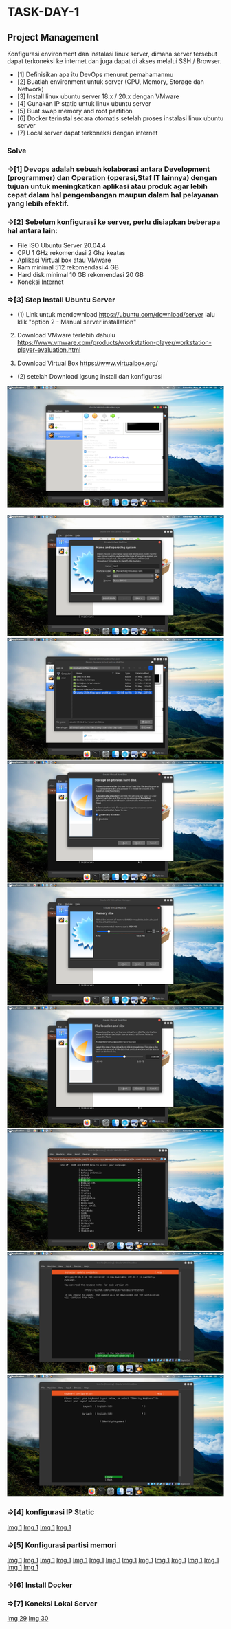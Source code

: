 # TASK-DAY-1


## Project Management

Konfigurasi environment dan instalasi linux server, dimana server tersebut dapat terkoneksi ke internet dan juga dapat di akses melalui SSH / Browser.



- [1] Definisikan apa itu DevOps menurut pemahamanmu
- [2] Buatlah environment untuk server (CPU, Memory, Storage dan Network)
- [3] Install linux ubuntu server 18.x / 20.x dengan VMware
- [4] Gunakan IP static untuk linux ubuntu server
- [5] Buat swap memory and root partition
- [6] Docker terinstal secara otomatis setelah proses instalasi linux ubuntu server
- [7] Local server dapat terkoneksi dengan internet

### Solve ###


### =>[1]  Devops adalah sebuah kolaborasi antara Development (programmer) dan Operation (operasi,Staf IT lainnya) dengan tujuan untuk meningkatkan aplikasi atau produk agar lebih cepat dalam hal pengembangan maupun dalam hal pelayanan yang lebih efektif.

### =>[2] Sebelum konfigurasi ke server, perlu disiapkan beberapa hal antara lain:
- File ISO Ubuntu Server 20.04.4
- CPU 1 GHz rekomendasi 2 Ghz keatas
- Aplikasi Virtual box atau VMware
- Ram minimal 512 rekomendasi 4 GB
- Hard disk minimal 10 GB rekomendasi 20 GB
- Koneksi Internet

### =>[3] Step Install Ubuntu Server

- (1) Link untuk mendownload https://ubuntu.com/download/server lalu klik "option 2 - Manual server installation"

2. Download VMware terlebih dahulu https://www.vmware.com/products/workstation-player/workstation-player-evaluation.html 

3. Download Virtual Box
https://www.virtualbox.org/

- (2) setelah Download lgsung install dan konfigurasi

![Img 1](./assets/1.1.JPG)
 



![Img 1](./assets/1.2.png)
![Img 1](./assets/1.3.png)
![Img 1](./assets/1.4.png)
![Img 1](./assets/1.5.png)
![Img 1](./assets/1.6.png)
![Img 1](./assets/1.8.png)
![Img 1](./assets/1.9.png)
![Img 1](./assets/2.0.png)


### =>[4] konfigurasi IP Static

[Img 1](./assets/2.1.png)
[Img 1](./assets/2.2.png)
[Img 1](./assets/2.3.png)
[Img 1](./assets/2.4.png)

### =>[5] Konfigurasi partisi memori

[Img 1](./assets/2.5.png)
[Img 1](./assets/2.6.png)
[Img 1](./assets/3.0.png)
[Img 1](./assets/3.1.png)
[Img 1](./assets/3.2.png)
[Img 1](./assets/3.4.png)
[Img 1](./assets/3.5.png)
[Img 1](./assets/3.6.png)
[Img 1](./assets/3.7.png)
[Img 1](./assets/3.8.png)
[Img 1](./assets/3.9.png)
[Img 1](./assets/3.91.png)
[Img 1](./assets/3.92.png)
[Img 1](./assets/3.93.png)
[Img 1](./assets/3.94.png)

### =>[6] Install Docker



### =>[7] Koneksi Lokal Server 

[Img 29](./assets/4.0.png)
[Img 30](./assets/4.1.png)